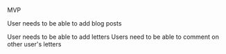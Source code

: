 MVP

User needs to be able to add blog posts

User needs to be able to add letters
Users need to be able to comment on other user's letters
